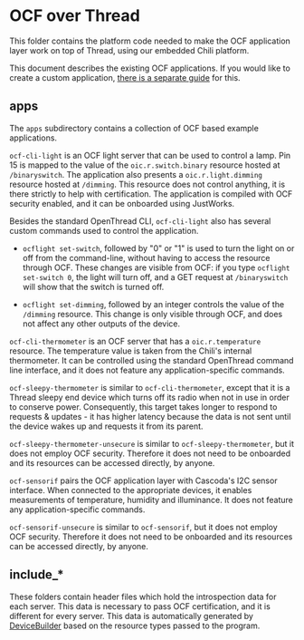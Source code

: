 # OCF over Thread #

This folder contains the platform code needed to make the OCF application
layer work on top of Thread, using our embedded Chili platform.

This document describes the existing OCF applications. If you would like to
create a custom application, 
[there is a separate guide](../docs/guides/create-custom-ocf-applications.md#) for this.

## apps ##

The `apps` subdirectory contains a collection of OCF based example
applications.

`ocf-cli-light` is an OCF light server that can be used to control a lamp.
Pin 15 is mapped to the value of the `oic.r.switch.binary` resource hosted at
`/binaryswitch`. The application also presents a `oic.r.light.dimming`
resource hosted at `/dimming`. This resource does not control anything, it is
there strictly to help with certification. The application is compiled with
OCF security enabled, and it can be onboarded using JustWorks.

Besides the standard OpenThread CLI, `ocf-cli-light` also has several custom
commands used to control the application.

- `ocflight set-switch`, followed
by "0" or "1" is used to turn the light on or off from the command-line,
without having to access the resource through OCF. These changes are visible
from OCF: if you type `ocflight set-switch 0`, the light will turn off, and a
GET request at `/binaryswitch` will show that the switch is turned off.

- `ocflight set-dimming`, followed by an integer controls the value of the
`/dimming` resource. This change is only visible through OCF, and does not
affect any other outputs of the device.

`ocf-cli-thermometer` is an OCF server that has a `oic.r.temperature`
resource. The temperature value is taken from the Chili's internal
thermometer. It can be controlled using the standard OpenThread command line
interface, and it does not feature any application-specific commands.

`ocf-sleepy-thermometer` is similar to `ocf-cli-thermometer`, except that it
is a Thread sleepy end device which turns off its radio when not in use in
order to conserve power. Consequently, this target takes longer to respond to
requests & updates - it has higher latency because the data is not sent until
the device wakes up and requests it from its parent.

`ocf-sleepy-thermometer-unsecure` is similar to `ocf-sleepy-thermometer`, but
it does not employ OCF security. Therefore it does not need to be onboarded
and its resources can be accessed directly, by anyone.

`ocf-sensorif` pairs the OCF application layer with Cascoda's I2C sensor
interface. When connected to the appropriate devices, it enables measurements
of temperature, humidity and illuminance. It does not feature any
application-specific commands.

`ocf-sensorif-unsecure` is similar to `ocf-sensorif`, but it does not employ
OCF security. Therefore it does not need to be onboarded and its resources
can be accessed directly, by anyone.

## include_*

These folders contain header files which hold the introspection data for each
server. This data is necessary to pass OCF certification, and it is different
for every server. This data is automatically generated by [DeviceBuilder](https://openconnectivityfoundation.github.io/DeviceBuilder/) based
on the resource types passed to the program.


